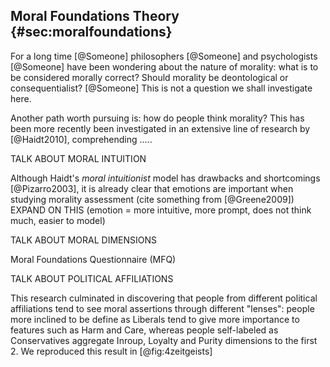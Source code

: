 
## Moral Foundations Theory {#sec:moralfoundations}

For a long time [@Someone] philosophers [@Someone] and psychologists [@Someone] have been wondering  about the nature of morality: what is to be considered morally correct? Should morality be deontological or consequentialist? [@Someone] This is not a question we shall investigate here.

Another path worth pursuing is: how do people think morality? This has been more recently been investigated in an extensive line of research by [@Haidt2010], comprehending .....

TALK ABOUT MORAL INTUITION

Although Haidt's _moral intuitionist_ model has drawbacks and shortcomings [@Pizarro2003], it is already clear that emotions are important when studying morality assessment (cite something from [@Greene2009]) EXPAND ON THIS (emotion = more intuitive, more prompt, does not think much, easier to model)

TALK ABOUT MORAL DIMENSIONS

Moral Foundations Questionnaire (MFQ)

TALK ABOUT POLITICAL AFFILIATIONS

This research culminated in discovering that people from different political affiliations tend to see moral assertions through different "lenses": people more inclined to be define as Liberals tend to give more importance to features such as Harm and Care, whereas people self-labeled as Conservatives aggregate Inroup, Loyalty and Purity dimensions to the first 2. We reproduced this result in [@fig:4zeitgeists]
